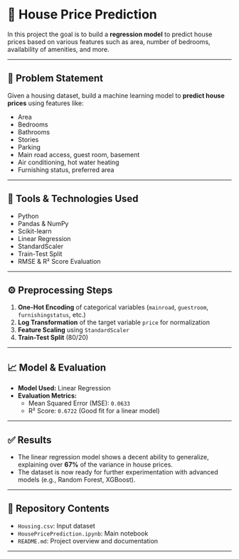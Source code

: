 
# 🏡 House Price Prediction 

In this project the goal is to build a **regression model** to predict house prices based on various features such as area, number of bedrooms, availability of amenities, and more.

---

## 📌 Problem Statement

Given a housing dataset, build a machine learning model to **predict house prices** using features like:
- Area
- Bedrooms
- Bathrooms
- Stories
- Parking
- Main road access, guest room, basement
- Air conditioning, hot water heating
- Furnishing status, preferred area

---

## 🧰 Tools & Technologies Used

- Python
- Pandas & NumPy
- Scikit-learn
- Linear Regression
- StandardScaler
- Train-Test Split
- RMSE & R² Score Evaluation

---

## ⚙️ Preprocessing Steps

1. **One-Hot Encoding** of categorical variables (`mainroad`, `guestroom`, `furnishingstatus`, etc.)
2. **Log Transformation** of the target variable `price` for normalization
3. **Feature Scaling** using `StandardScaler`
4. **Train-Test Split** (80/20)

---

## 📈 Model & Evaluation

- **Model Used:** Linear Regression  
- **Evaluation Metrics:**
  - Mean Squared Error (MSE): `0.0633`
  - R² Score: `0.6722` (Good fit for a linear model)

---

## ✅ Results

- The linear regression model shows a decent ability to generalize, explaining over **67%** of the variance in house prices.
- The dataset is now ready for further experimentation with advanced models (e.g., Random Forest, XGBoost).

---

## 🔗 Repository Contents

- `Housing.csv`: Input dataset
- `HousePricePrediction.ipynb`: Main notebook
- `README.md`: Project overview and documentation

---


